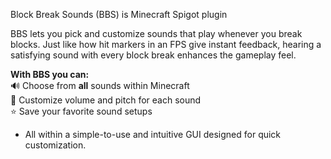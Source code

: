 Block Break Sounds (BBS) is Minecraft Spigot plugin

BBS lets you pick and customize sounds that play whenever you break blocks.
Just like how hit markers in an FPS give instant feedback,
hearing a satisfying sound with every block break enhances the gameplay feel.

**With BBS you can:** <br>
🔊 Choose from **all** sounds within Minecraft <br>
🔔 Customize volume and pitch for each sound <br>
⭐ Save your favorite sound setups <br> 
  - All within a simple-to-use and intuitive GUI designed for quick customization.
